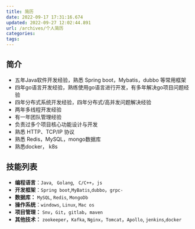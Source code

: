```yaml
---
title: 简历
date: 2022-09-17 17:31:16.674
updated: 2022-09-27 12:02:44.891
url: /archives/个人简历
categories: 
tags: 
---
```


简介
----------

- 五年Java软件开发经验，熟悉 Spring boot，Mybatis，dubbo 等常用框架
- 四年go语言开发经验，熟练使用go语言进行开发，有多年解决go项目问题经验
- 四年分布式系统开发经验，四年分布式/高并发问题解决经验
- 两年多线程开发经验
- 有一年团队管理经验
- 负责过多个项目核心功能设计与开发
- 熟悉 HTTP、TCP/IP 协议
- 熟悉 Redis，MySQL，mongo数据库
- 熟悉docker， k8s


技能列表
----------

- **编程语言**：`Java`, ` Golang`, ` C/C++`，`js`
- **开发框架**：`Spring boot`,`MyBatis`,`dubbo`，`grpc-` 
- **数据库：** `MySQL`, `Redis`, `MongoDb`
- **操作系统**：`windows`, `Linux`, `Mac os`
- **项目管理：** `Snv`，`Git`，`gitlab`，`maven`
- **其他技术：** `zookeeper`，`Kafka`, `Nginx`，`Tomcat`，`Apollo`, `jenkins`,`docker`